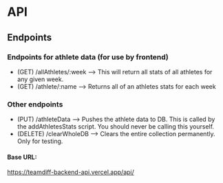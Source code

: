# API

## Endpoints

### Endpoints for athlete data (for use by frontend)

- (GET) /allAthletes/:week --> This will return all stats of all athletes for any given week.
- (GET) /athlete/:name --> Returns all of an athletes stats for each week

### Other endpoints

- (PUT) /athleteData --> Pushes the athlete data to DB. This is called by the addAthletesStats script. You should never be calling this yourself.
- (DELETE) /clearWholeDB --> Clears the entire collection permanently. Only for testing.

#### Base URL:

https://teamdiff-backend-api.vercel.app/api/

